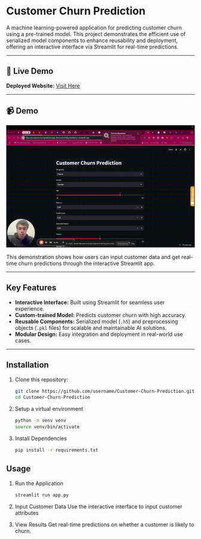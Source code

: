 # Customer Churn Prediction

A machine learning-powered application for predicting customer churn using a pre-trained model. This project demonstrates the efficient use of serialized model components to enhance reusability and deployment, offering an interactive interface via Streamlit for real-time predictions.

---

## 🚀 Live Demo
**Deployed Website:** [Visit Here](https://customerchurnpredictionapp-6bnmehc37jtkyndzb6jmys.streamlit.app/)  


---

## 📹 Demo

![Customer Churn Prediction Demo](demo/test.gif)  

This demonstration shows how users can input customer data and get real-time churn predictions through the interactive Streamlit app.

---

## Key Features
- **Interactive Interface:** Built using Streamlit for seamless user experience.
- **Custom-trained Model:** Predicts customer churn with high accuracy.
- **Reusable Components:** Serialized model (`.h5`) and preprocessing objects (`.pkl` files) for scalable and maintainable AI solutions.
- **Modular Design:** Easy integration and deployment in real-world use cases.

---

## Installation

1. Clone this repository:
   ```bash
   git clone https://github.com/username/Customer-Churn-Prediction.git
   cd Customer-Churn-Prediction

2. Setup a virtual environment
   ```bash
   python -m venv venv
   source venv/bin/activate

3. Install Dependencies
   ```bash
   pip install -r requirements.txt

## Usage

1. Run the Application
   ```bash
   streamlit run app.py

2. Input Customer Data
Use the interactive interface to input customer  attributes

3. View Results
Get real-time predictions on whether a customer is likely to churn.